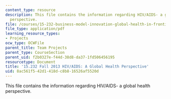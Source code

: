 ```yaml
---
content_type: resource
description: This file contains the information regarding HIV/AIDS- a global health
  perspective.
file: /courses/15-232-business-model-innovation-global-health-in-frontier-markets-fall-2013/8ac561f542d1418dc8b816526af5520d_MIT15_232F13_a1_hiv-aids_2.pdf
file_type: application/pdf
learning_resource_types:
- Projects
ocw_type: OCWFile
parent_title: Team Projects
parent_type: CourseSection
parent_uid: f2b0327e-f44d-38d8-da37-1fd506456195
resourcetype: Document
title: '15.232 Fall 2013 HIV/AIDS: A Global Health Perspective'
uid: 8ac561f5-42d1-418d-c8b8-16526af5520d
---
```

This file contains the information regarding HIV/AIDS- a global health perspective.